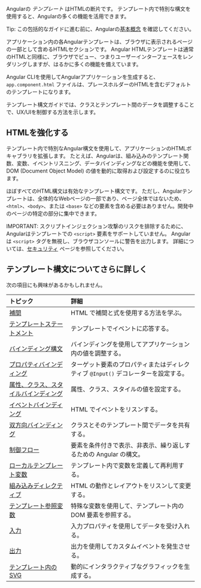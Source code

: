 <docs-decorative-header title="テンプレート構文" imgSrc="adev/src/assets/images/templates.svg"> <!-- markdownlint-disable-line -->
Angularの *テンプレート* はHTMLの断片です。
テンプレート内で特別な構文を使用すると、Angularの多くの機能を活用できます。
</docs-decorative-header>

Tip: この包括的なガイドに進む前に、Angularの[基本概念](essentials/rendering-dynamic-templates) を確認してください。

<!--todo: 以下のセクションは、まだ必要ですか？これは、AngularJS から来た人にとってはより関連性があるように思えます。AngularJS は、今では 7 バージョンも前のものです。 -->
<!-- コンポーネント/テンプレートのデュアルリティは、モデル-ビュー-コントローラー (MVC) またはモデル-ビュー-ビューモデル (MVVM) の経験からご存知かもしれません。
Angular では、コンポーネントはコントローラー/ビューモデルの役割を果たし、テンプレートはビューを表します。 -->

アプリケーション内の各Angularテンプレートは、ブラウザに表示されるページの一部として含めるHTMLセクションです。
Angular HTMLテンプレートは通常のHTMLと同様に、ブラウザでビュー、つまりユーザーインターフェースをレンダリングしますが、はるかに多くの機能を備えています。

Angular CLIを使用してAngularアプリケーションを生成すると、`app.component.html` ファイルは、プレースホルダーのHTMLを含むデフォルトのテンプレートになります。

テンプレート構文ガイドでは、クラスとテンプレート間のデータを調整することで、UX/UIを制御する方法を示します。

## HTMLを強化する

テンプレート内で特別なAngular構文を使用して、アプリケーションのHTMLボキャブラリを拡張します。
たとえば、Angularは、組み込みのテンプレート関数、変数、イベントリスニング、データバインディングなどの機能を使用して、DOM (Document Object Model) の値を動的に取得および設定するのに役立ちます。

ほぼすべてのHTML構文は有効なテンプレート構文です。
ただし、Angularテンプレートは、全体的なWebページの一部であり、ページ全体ではないため、`<html>`、`<body>`、または `<base>` などの要素を含める必要はありません。開発中のページの特定の部分に集中できます。

IMPORTANT: スクリプトインジェクション攻撃のリスクを排除するために、Angularはテンプレートでの `<script>` 要素をサポートしていません。
Angularは `<script>` タグを無視し、ブラウザコンソールに警告を出力します。
詳細については、[セキュリティ](best-practices/security) ページを参照してください。

## テンプレート構文についてさらに詳しく

次の項目にも興味があるかもしれません。

| トピック                                                                    | 詳細                                                                       |
| :------------------------------------------------------------------------ | :---------------------------------------------------------------------------- |
| [補間](guide/templates/interpolation)                            | HTML で補間と式を使用する方法を学ぶ。                       |
| [テンプレートステートメント](guide/templates/template-statements)                | テンプレートでイベントに応答する。                                          |
| [バインディング構文](guide/templates/binding)                                 | バインディングを使用してアプリケーション内の値を調整する。                         |
| [プロパティバインディング](guide/templates/property-binding)                      | ターゲット要素のプロパティまたはディレクティブ `@Input()` デコレーターを設定する。         |
| [属性、クラス、スタイルバインディング](guide/templates/attribute-binding) | 属性、クラス、スタイルの値を設定する。                             |
| [イベントバインディング](guide/templates/event-binding)                            | HTML でイベントをリスンする。                                              |
| [双方向バインディング](guide/templates/two-way-binding)                        | クラスとそのテンプレート間でデータを共有する。                                  |
| [制御フロー](guide/templates/control-flow)                              | 要素を条件付きで表示、非表示、繰り返しするための Angular の構文。   |
| [ローカルテンプレート変数](guide/templates/let-template-variables)        | テンプレート内で変数を定義して再利用する。                                  |
| [組み込みディレクティブ](guide/directives)                                   | HTML の動作とレイアウトをリスンして変更する。                         |
| [テンプレート参照変数](guide/templates/reference-variables)       | 特殊な変数を使用して、テンプレート内の DOM 要素を参照する。           |
| [入力](guide/components/inputs)                                         | 入力プロパティを使用してデータを受け入れる。                                          |
| [出力](guide/components/outputs)                                       | 出力を使用してカスタムイベントを発生させる。                                                    |
| [テンプレート内のSVG](guide/templates/svg-in-templates)                      | 動的にインタラクティブなグラフィックを生成する。                                    |
